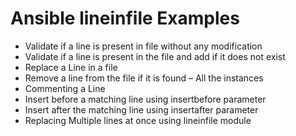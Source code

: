 # Ansible lineinfile Examples

* Validate if a line is present in file without any modification
* Validate if a line is present in the file and add if it does not exist
* Replace a Line in a file
* Remove a line from the file if it is found – All the instances
* Commenting a Line
* Insert before a matching line using insertbefore parameter
* Insert after the matching line using insertafter parameter
* Replacing Multiple lines at once using lineinfile module

